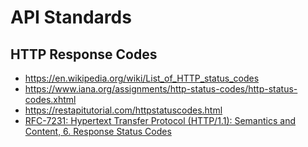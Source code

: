 
# API Standards

## HTTP Response Codes
- https://en.wikipedia.org/wiki/List_of_HTTP_status_codes 
- https://www.iana.org/assignments/http-status-codes/http-status-codes.xhtml
- https://restapitutorial.com/httpstatuscodes.html
- [RFC-7231:  Hypertext Transfer Protocol (HTTP/1.1): Semantics and Content, 6.  Response Status Codes](https://tools.ietf.org/html/rfc7231#section-6)

    
